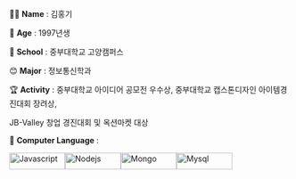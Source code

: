 👨‍🎓 **Name** : 김홍기

🌇 **Age** : 1997년생

:school: **School** : 중부대학교 고양캠퍼스

:blush: **Major** : 정보통신학과

:trophy: **Activity** : 중부대학교 아이디어 공모전 우수상, 중부대학교 캡스톤디자인 아이템경진대회 장려상, 

 JB-Valley 창업 경진대회 및 옥션마켓 대상

:meat_on_bone: **Computer Language** : 

<img src="https://user-images.githubusercontent.com/80046326/140975880-f48ec44f-4103-421e-89c5-d82a386a4730.PNG" alt="Javascript" width="100" height="30" /><img src="https://user-images.githubusercontent.com/80046326/140976405-a4ecfb55-7c82-442b-86b7-263208eab4fd.PNG" alt="Nodejs" width="100" height="30" /><img src="https://user-images.githubusercontent.com/80046326/140976756-79471624-9629-4e9e-b039-42e62277c1da.PNG" alt="Mongo" width="100" height="30" /><img src="https://user-images.githubusercontent.com/80046326/140976790-907151d9-db43-449d-ab92-9fc7fe1e5dfa.PNG" alt="Mysql" width="100" height="30" />





